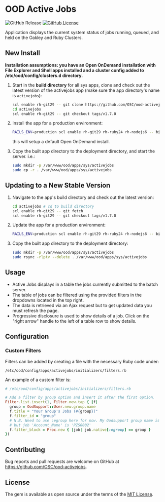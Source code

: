 # OOD Active Jobs

![GitHub Release](https://img.shields.io/github/release/osc/ood-activejobs.svg)
[![GitHub License](https://img.shields.io/badge/license-MIT-green.svg)](https://opensource.org/licenses/MIT)

Application displays the current system status of jobs running, queued, and
held on the Oakley and Ruby Clusters.

## New Install

**Installation assumptions: you have an Open OnDemand installation with File
Explorer and Shell apps installed and a cluster config added to
/etc/ood/config/clusters.d directory.**

1. Start in the **build directory** for all sys apps, clone and check out the
   latest version of the activejobs app (make sure the app directory's name is
   `activejobs`):

    ```sh
    scl enable rh-git29 -- git clone https://github.com/OSC/ood-activejobs.git activejobs
    cd activejobs
    scl enable rh-git29 -- git checkout tags/v1.7.0
    ```

2. Install the app for a production environment:

    ```sh
    RAILS_ENV=production scl enable rh-git29 rh-ruby24 rh-nodejs6 -- bin/setup
    ```

    this will setup a default Open OnDemand install.

3. Copy the built app directory to the deployment directory, and start the
   server. i.e.:

    ```sh
    sudo mkdir -p /var/www/ood/apps/sys/activejobs
    sudo cp -r . /var/www/ood/apps/sys/activejobs
    ```

## Updating to a New Stable Version

1. Navigate to the app's build directory and check out the latest version:

    ```sh
    cd activejobs # cd to build directory
    scl enable rh-git29 -- git fetch
    scl enable rh-git29 -- git checkout tags/v1.7.0
    ```

2. Update the app for a production environment:

    ```sh
    RAILS_ENV=production scl enable rh-git29 rh-ruby24 rh-nodejs6 -- bin/setup
    ```

3. Copy the built app directory to the deployment directory:

    ```sh
    sudo mkdir -p /var/www/ood/apps/sys/activejobs
    sudo rsync -rlptv --delete . /var/www/ood/apps/sys/activejobs
    ```

## Usage

- Active Jobs displays in a table the jobs currently submitted to the batch
  server.
- The table of jobs can be filtered using the provided filters in the dropdowns
  located in the top right.
- The data is retrieved via an Ajax request but to get updated data you must
  refresh the page.
- Progressive disclosure is used to show details of a job. Click on the "right
  arrow" handle to the left of a table row to show details.

## Configuration

### Custom Filters

Filters can be added by creating a file with the necessary Ruby code under:

```
/etc/ood/config/apps/activejobs/initializers/filters.rb
```

An example of a custom filter is:

```rb
# /etc/ood/config/apps/activejobs/initializers/filters.rb

# Add a filter by group option and insert it after the first option.
Filter.list.insert(1, Filter.new.tap { |f|
  group = OodSupport::User.new.group.name
  f.title = "Your Group's Jobs (#{group})"
  f.filter_id = "group"
  # N.B. Need to use :egroup here for now. My Oodsupport group name is 'appl'
  # but job 'Account_Name' is 'PZS0002'
  f.filter_block = Proc.new { |job| job.native[:egroup] == group }
})
```

## Contributing

Bug reports and pull requests are welcome on GitHub at
https://github.com/OSC/ood-activejobs.

## License

The gem is available as open source under the terms of the [MIT
License](http://opensource.org/licenses/MIT).
